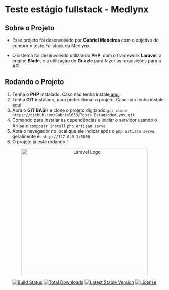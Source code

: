 # Teste estágio fullstack - Medlynx

## Sobre o Projeto

- Esse projeto foi desenvolvido por **Gabriel Medeiros** com o objetivo de cumprir o teste Fullstack da Medlynx.

- O sistema foi desenvolvido utilizando **PHP**, com o framework **Laravel**, a engine **Blade**, e a utilização do **Guzzle** para fazer as requisições para a API.

## Rodando o Projeto

1. Tenha o **PHP** instalado. Caso não tenha instale<a href=https://www.php.net> aqui</a>.
2. Tenha **GIT** instalado, para poder clonar o projeto. Caso não tenha instale<a href= https://git-scm.com/downloads> aqui</a>
3. Abra o **GIT BASH** e clone o projeto digitando:```git clone https://github.com/Gabriel638/Teste_EstagioMedLynx.git```
4. Comando para instalar as dependências e iniciar o servidor usando o Artisan: ```composer install``` ```php artisan serve```
5. Abra o navegador no local que ele indicar após o ```php artisan serve```, geralmente é: ```http://127.0.0.1:8000```
6. O projeto já está rodando !

<p align="center"><a href="https://laravel.com" target="_blank"><img src="https://raw.githubusercontent.com/laravel/art/master/logo-lockup/5%20SVG/2%20CMYK/1%20Full%20Color/laravel-logolockup-cmyk-red.svg" width="400" alt="Laravel Logo"></a></p>
<p align="center">
<a href="https://github.com/laravel/framework/actions"><img src="https://github.com/laravel/framework/workflows/tests/badge.svg" alt="Build Status"></a>
<a href="https://packagist.org/packages/laravel/framework"><img src="https://img.shields.io/packagist/dt/laravel/framework" alt="Total Downloads"></a>
<a href="https://packagist.org/packages/laravel/framework"><img src="https://img.shields.io/packagist/v/laravel/framework" alt="Latest Stable Version"></a>
<a href="https://packagist.org/packages/laravel/framework"><img src="https://img.shields.io/packagist/l/laravel/framework" alt="License"></a>
</p>



